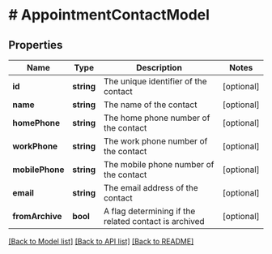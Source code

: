 # # AppointmentContactModel

## Properties

Name | Type | Description | Notes
------------ | ------------- | ------------- | -------------
**id** | **string** | The unique identifier of the contact | [optional]
**name** | **string** | The name of the contact | [optional]
**homePhone** | **string** | The home phone number of the contact | [optional]
**workPhone** | **string** | The work phone number of the contact | [optional]
**mobilePhone** | **string** | The mobile phone number of the contact | [optional]
**email** | **string** | The email address of the contact | [optional]
**fromArchive** | **bool** | A flag determining if the related contact is archived | [optional]

[[Back to Model list]](../../README.md#models) [[Back to API list]](../../README.md#endpoints) [[Back to README]](../../README.md)

